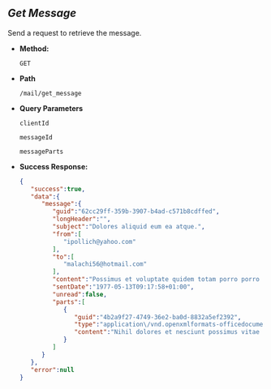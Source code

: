 *Get Message*
----
  Send a request to retrieve the message.

* **Method:**

  `GET`
  
* **Path**

  `/mail/get_message`
  
* **Query Parameters**
   
   `clientId`
   
   `messageId`
   
   `messageParts`

* **Success Response:**
    
    ```json
    {
       "success":true,
       "data":{
          "message":{
             "guid":"62cc29ff-359b-3907-b4ad-c571b8cdffed",
             "longHeader":"",
             "subject":"Dolores aliquid eum ea atque.",
             "from":[
                "ipollich@yahoo.com"
             ],
             "to":[
                "malachi56@hotmail.com"
             ],
             "content":"Possimus et voluptate quidem totam porro porro minus. Minima id temporibus cupiditate suscipit ullam quis. Occaecati rerum ut ipsam repellendus quod dolorem.",
             "sentDate":"1977-05-13T09:17:58+01:00",
             "unread":false,
             "parts":[
                {
                   "guid":"4b2a9f27-4749-36e2-ba0d-8832a5ef2392",
                   "type":"application\/vnd.openxmlformats-officedocument.presentationml.presentation",
                   "content":"Nihil dolores et nesciunt possimus vitae aut. Quia similique enim fugit facere vel. Hic qui optio deleniti rerum doloremque magnam odio porro. Voluptatem quia pariatur eaque."
                }
             ]
          }
       },
       "error":null
    }
    ```